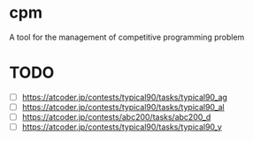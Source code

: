 # cpm
A tool for the management of competitive programming problem

# TODO
- [ ] https://atcoder.jp/contests/typical90/tasks/typical90_ag
- [ ] https://atcoder.jp/contests/typical90/tasks/typical90_al
- [ ] https://atcoder.jp/contests/abc200/tasks/abc200_d
- [ ] https://atcoder.jp/contests/typical90/tasks/typical90_y
